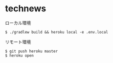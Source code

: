 # technews

ローカル環境

```
$ ./gradlew build && heroku local -e .env.local
```

リモート環境

```
$ git push heroku master
$ heroku open
```

